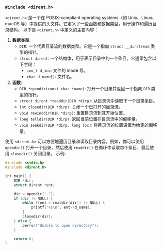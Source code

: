 ### `#include <dirent.h>`

`<dirent.h>` 是一个在 POSIX-compliant operating systems（如 Unix、Linux、macOS 等）中提供的头文件。它定义了一些函数和数据类型，用于操作和遍历目录结构。
以下是 `<dirent.h>` 中定义的主要内容：
1. **数据类型**:
    - `DIR`: 一个代表目录流的数据类型。它是一个指向 `struct __dirstream` 类型的指针。
    - `struct dirent`: 一个结构体，用于表示目录中的一个条目。它通常包含以下字段：
        - `ino_t d_ino`: 文件的 inode 号。
        - `char d_name[]`: 文件名。
2. **函数**:
    - `DIR *opendir(const char *name)`: 打开一个目录并返回一个指向 `DIR` 类型的指针。
    - `struct dirent *readdir(DIR *dirp)`: 从目录流中读取下一个目录条目。
    - `int closedir(DIR *dirp)`: 关闭一个已打开的目录流。
    - `void rewinddir(DIR *dirp)`: 重置目录流到其开始位置。
    - `long telldir(DIR *dirp)`: 返回当前位置在目录流中的偏移量。
    - `void seekdir(DIR *dirp, long loc)`: 将目录流的位置设置为给定的偏移量。

使用 `<dirent.h>` 可以方便地遍历目录和读取目录内容。例如，你可以使用 `opendir()` 打开一个目录，然后使用 `readdir()` 在循环中读取每个条目，最后使用 `closedir()` 关闭目录。
示例:
```c
#include <stdio.h>
#include <dirent.h>

int main() {
    DIR *dir;
    struct dirent *ent;

    dir = opendir(".");
    if (dir != NULL) {
        while ((ent = readdir(dir)) != NULL) {
            printf("%s\n", ent->d_name);
        }
        closedir(dir);
    } else {
        perror("Unable to open directory");
    }

    return 0;
}

```